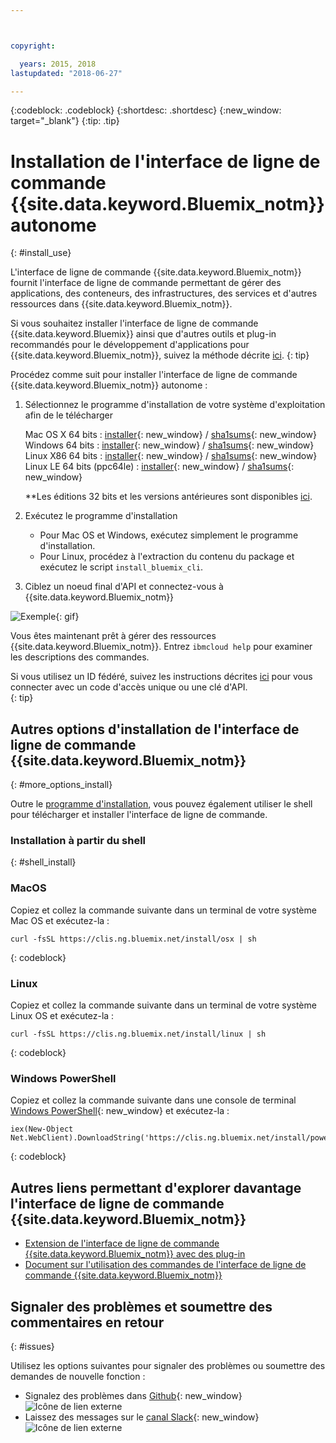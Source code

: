 ```yaml
---



copyright:

  years: 2015, 2018
lastupdated: "2018-06-27"

---
```


{:codeblock: .codeblock}
{:shortdesc: .shortdesc}
{:new_window: target="_blank"}
{:tip: .tip}


# Installation de l'interface de ligne de commande {{site.data.keyword.Bluemix_notm}} autonome
{: #install_use}

L'interface de ligne de commande {{site.data.keyword.Bluemix_notm}} fournit l'interface de ligne de commande permettant de gérer des applications, des conteneurs, des infrastructures, des services et d'autres ressources dans {{site.data.keyword.Bluemix_notm}}.

Si vous souhaitez installer l'interface de ligne de commande {{site.data.keyword.Bluemix}} ainsi que d'autres outils et plug-in recommandés pour le développement d'applications pour {{site.data.keyword.Bluemix_notm}}, suivez la méthode décrite [ici](/docs/cli/index.html).
{: tip}

Procédez comme suit pour installer l'interface de ligne de commande {{site.data.keyword.Bluemix_notm}} autonome :

1. Sélectionnez le programme d'installation de votre système d'exploitation afin de le télécharger

   Mac OS X 64 bits : [installer](https://clis.ng.bluemix.net/download/bluemix-cli/latest/osx){: new_window} / [sha1sums](https://clis.ng.bluemix.net/download/bluemix-cli/latest/osx/checksum){: new_window} <br>
   Windows 64 bits : [installer](https://clis.ng.bluemix.net/download/bluemix-cli/latest/win64){: new_window} / [sha1sums](https://clis.ng.bluemix.net/download/bluemix-cli/latest/win64/checksum){: new_window} <br>
   Linux X86 64 bits : [installer](https://clis.ng.bluemix.net/download/bluemix-cli/latest/linux64){: new_window} / [sha1sums](https://clis.ng.bluemix.net/download/bluemix-cli/latest/linux64/checksum){: new_window} <br>
   Linux LE 64 bits (ppc64le) : [installer](https://clis.ng.bluemix.net/download/bluemix-cli/latest/ppc64le){: new_window} / [sha1sums](https://clis.ng.bluemix.net/download/bluemix-cli/latest/ppc64le/checksum){: new_window} <br>

   **Les éditions 32 bits et les versions antérieures sont disponibles [ici](all_versions.html).

1. Exécutez le programme d'installation
   * Pour Mac OS et Windows, exécutez simplement le programme d'installation.
   * Pour Linux, procédez à l'extraction du contenu du package et exécutez le script `install_bluemix_cli`.

1. Ciblez un noeud final d'API et connectez-vous à {{site.data.keyword.Bluemix_notm}}

  ![Exemple](example.gif){: gif}

Vous êtes maintenant prêt à gérer des ressources {{site.data.keyword.Bluemix_notm}}. Entrez `ibmcloud help` pour examiner les descriptions des commandes.

Si vous utilisez un ID fédéré, suivez les instructions décrites [ici](https://console.bluemix.net/docs/iam/login_fedid.html#federated_id) pour vous connecter avec un code d'accès unique ou une clé d'API.  
{: tip}

## Autres options d'installation de l'interface de ligne de commande {{site.data.keyword.Bluemix_notm}}
{: #more_options_install}


Outre le [programme d'installation](install_use_cli.html#getting_started), vous pouvez également utiliser le shell pour télécharger et installer l'interface de ligne de commande. 


### Installation à partir du shell
{: #shell_install}


### MacOS

Copiez et collez la commande suivante dans un terminal de votre système Mac OS et exécutez-la :

```
curl -fsSL https://clis.ng.bluemix.net/install/osx | sh
```
{: codeblock}

### Linux

Copiez et collez la commande suivante dans un terminal de votre système Linux OS et exécutez-la :

```
curl -fsSL https://clis.ng.bluemix.net/install/linux | sh
```
{: codeblock}

### Windows PowerShell

Copiez et collez la commande suivante dans une console de terminal [Windows PowerShell](https://msdn.microsoft.com/en-us/powershell/scripting/getting-started/getting-started-with-windows-powershell){: new_window} et exécutez-la :

```
iex(New-Object Net.WebClient).DownloadString('https://clis.ng.bluemix.net/install/powershell')
```
{: codeblock}

## Autres liens permettant d'explorer davantage l'interface de ligne de commande {{site.data.keyword.Bluemix_notm}}

* [Extension de l'interface de ligne de commande {{site.data.keyword.Bluemix_notm}} avec des plug-in](extend_cli.html)
* [Document sur l'utilisation des commandes de l'interface de ligne de commande {{site.data.keyword.Bluemix_notm}}](ic_cli_cmds.html)


## Signaler des problèmes et soumettre des commentaires en retour
{: #issues}

Utilisez les options suivantes pour signaler des problèmes ou soumettre des demandes de nouvelle fonction :
 * Signalez des problèmes dans [Github](https://github.com/IBM-Bluemix/bluemix-cli-release/issues){: new_window} ![Icône de lien externe](../../../icons/launch-glyph.svg)
 * Laissez des messages sur le [canal Slack](https://dwopen.slack.com/messages/bluemix-cli/){: new_window} ![Icône de lien externe](../../../icons/launch-glyph.svg)

